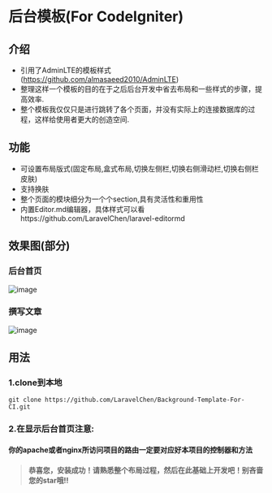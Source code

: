 # 后台模板(For CodeIgniter)

##  介绍
- 引用了AdminLTE的模板样式(https://github.com/almasaeed2010/AdminLTE)
- 整理这样一个模板的目的在于之后后台开发中省去布局和一些样式的步骤，提高效率.
- 整个模板我仅仅只是进行跳转了各个页面，并没有实际上的连接数据库的过程，这样给使用者更大的创造空间.

## 功能
- 可设置布局版式(固定布局,盒式布局,切换左侧栏,切换右侧滑动栏,切换右侧栏皮肤)
- 支持换肤
- 整个页面的模块细分为一个个section,具有灵活性和重用性
- 内置Editor.md编辑器，具体样式可以看https://github.com/LaravelChen/laravel-editormd

## 效果图(部分)
### 后台首页
![image](https://github.com/LaravelChen/Background-Template-For-CodeIgniter/raw/master/public/images/adminimg.png)
### 撰写文章
![image](https://github.com/LaravelChen/Background-Template-For-CodeIgniter/raw/master/public/images/adminarticle.png)

##   用法
### 1.clone到本地
```
git clone https://github.com/LaravelChen/Background-Template-For-CI.git
```
### 2.在显示后台首页注意:

#### 你的apache或者nginx所访问项目的路由一定要对应好本项目的控制器和方法


> #### 恭喜您，安装成功！请熟悉整个布局过程，然后在此基础上开发吧！别吝啬您的star哦!!